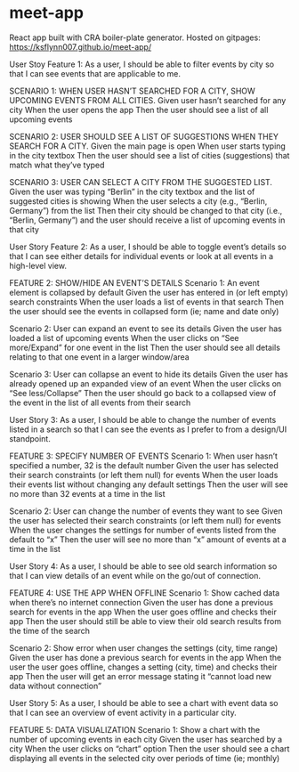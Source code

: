 # meet-app

React app built with CRA boiler-plate generator.
Hosted on gitpages: https://ksflynn007.github.io/meet-app/

User Stoy Feature 1: As a user, I should be able to filter events by city so that I can see events that are applicable to me.

SCENARIO 1: WHEN USER HASN’T SEARCHED FOR A CITY, SHOW UPCOMING EVENTS FROM ALL CITIES.
Given user hasn’t searched for any city
When the user opens the app
Then the user should see a list of all upcoming events

SCENARIO 2: USER SHOULD SEE A LIST OF SUGGESTIONS WHEN THEY SEARCH FOR A CITY.
Given the main page is open
When user starts typing in the city textbox
Then the user should see a list of cities (suggestions) that match what they’ve typed

SCENARIO 3: USER CAN SELECT A CITY FROM THE SUGGESTED LIST.
Given the user was typing “Berlin” in the city textbox and the list of suggested cities is showing
When the user selects a city (e.g., “Berlin, Germany”) from the list
Then their city should be changed to that city (i.e., “Berlin, Germany”) and the user should receive a list of upcoming events in that city

User Story Feature 2:
As a user, I should be able to toggle event’s details so that I can see either details for individual events or look at all events in a high-level view.

FEATURE 2: SHOW/HIDE AN EVENT’S DETAILS
Scenario 1: An event element is collapsed by default
Given the user has entered in (or left empty) search constraints
When the user loads a list of events in that search
Then the user should see the events in collapsed form (ie; name and date only)

Scenario 2: User can expand an event to see its details
Given the user has loaded a list of upcoming events
When the user clicks on “See more/Expand” for one event in the list
Then the user should see all details relating to that one event in a larger window/area

Scenario 3: User can collapse an event to hide its details
Given the user has already opened up an expanded view of an event
When the user clicks on “See less/Collapse”
Then the user should go back to a collapsed view of the event in the list of all events from their search

User Story 3:
As a user, I should be able to change the number of events listed in a search so that I can see the events as I prefer to from a design/UI standpoint.

FEATURE 3: SPECIFY NUMBER OF EVENTS
Scenario 1: When user hasn’t specified a number, 32 is the default number
Given the user has selected their search constraints (or left them null) for events
When the user loads their events list without changing any default settings
Then the user will see no more than 32 events at a time in the list

Scenario 2: User can change the number of events they want to see
Given the user has selected their search constraints (or left them null) for events
When the user changes the settings for number of events listed from the default to “x”
Then the user will see no more than “x” amount of events at a time in the list

User Story 4:
As a user, I should be able to see old search information so that I can view details of an event while on the go/out of connection.

FEATURE 4: USE THE APP WHEN OFFLINE
Scenario 1: Show cached data when there’s no internet connection
Given the user has done a previous search for events in the app
When the user goes offline and checks their app
Then the user should still be able to view their old search results from the time of the search

Scenario 2: Show error when user changes the settings (city, time range)
Given the user has done a previous search for events in the app
When the user the user goes offline, changes a setting (city, time) and checks their app
Then the user will get an error message stating it “cannot load new data without connection”

User Story 5:
As a user, I should be able to see a chart with event data so that I can see an overview of event activity in a particular city.

FEATURE 5: DATA VISUALIZATION
Scenario 1: Show a chart with the number of upcoming events in each city
Given the user has searched by a city
When the user clicks on “chart” option
Then the user should see a chart displaying all events in the selected city over periods of time (ie; monthly)
